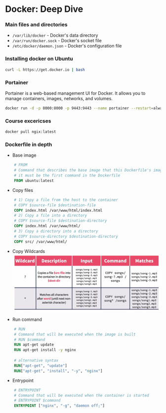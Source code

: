 # Docker: Deep Dive

### Main files and directories

- `/var/lib/docker` - Docker's data directory
- `/var/run/docker.sock` - Docker's socket file
- `/etc/docker/daemon.json` - Docker's configuration file

### Installing docker on Ubuntu

```bash
curl -L https://get.docker.io | bash
```

### Portainer

Portainer is a web-based management UI for Docker. It allows you to manage containers, images, networks, and volumes.

```bash
docker run -d -p 8000:8000 -p 9443:9443 --name portainer --restart=always -v /var/run/docker.sock:/var/run/docker.sock -v portainer_data:/data portainer/portainer-ce:latest
```

### Course excericses

```bash
docker pull ngix:latest

```

### Dockerfile in depth
- Base image
```Dockerfile
    # FROM
    # Command that describes the base image that this Dockerfile's image will be created from
    # it must be the first command in the Dockerfile
    FROM ubuntu:latest
```

- Copy files
```Dockerfile
    # 1) Copy a file from the host to the container
    # COPY $source-file $destination-file
    COPY index.html /var/www/html/index.html
    # 2) Copy a file into a directory
    # COPY $source-file $destination-directory
    COPY index.html /var/www/html/
    # 3) Copy a directory into a directory
    # COPY $source-directory $destination-directory
    COPY src/ /var/www/html/
```

- Copy Wildcards
![wildcards](images/copy-wildcards.png)


- Run command
```Dockerfile
    # RUN
    # Command that will be executed when the image is built
    # RUN $command
    RUN apt-get update
    RUN apt-get install -y nginx
    
    # alternative syntax
    RUN["apt-get", "update"]
    RUN["apt-get", "install", "-y", "nginx"]
```

- Entrypoint
```Dockerfile
    # ENTRYPOINT
    # Command that will be executed when the container is started
    # ENTRYPOINT $command
    ENTRYPOINT ["nginx", "-g", "daemon off;"]
```

